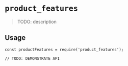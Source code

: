 # `product_features`

> TODO: description

## Usage

```
const productFeatures = require('product_features');

// TODO: DEMONSTRATE API
```
